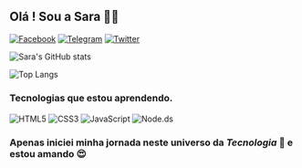 ## Olá ! Sou a Sara 👋🏾


[![Facebook](https://img.shields.io/badge/Facebook-1877F2?style=for-the-badge&logo=facebook&logoColor=white)](https://www.facebook.com/)
[![Telegram](https://img.shields.io/badge/Telegram-2CA5E0?style=for-the-badge&logo=telegram&logoColor=white)](https://t.me/Sara_A_Lima)
[![Twitter](https://img.shields.io/badge/Twitter-1DA1F2?style=for-the-badge&logo=twitter&logoColor=white)](https://www.twitter.com)

![Sara's GitHub stats](https://github-readme-stats.vercel.app/api?username=SaraAguiarLima&show_icons=true&theme=radical)

![Top Langs](https://github-readme-stats.vercel.app/api/top-langs/?username=SaraAguiarLima&layout=compact)

### Tecnologias que estou aprendendo.

<div style="display;inline_block">
  <img  align="center"alt="HTML5" src="https://img.shields.io/badge/HTML5-E34F26?style=for-the-badge&logo=html5&logoColor=white"/>
  <img  align="center" alt="CSS3" src="https://img.shields.io/badge/CSS3-1572B6?style=for-the-badge&logo=css3&logoColor=white"/>
  <img  align="center" alt="JavaScript" src="https://img.shields.io/badge/JavaScript-F7DF1E?style=for-the-badge&logo=javascript&logoColor=black"/>
  <img  align="center" alt="Node.ds" src="https://img.shields.io/badge/Node.js-43853D?style=for-the-badge&logo=node.js&logoColor=white"
</div><br>

### Apenas iniciei minha jornada neste universo da *Tecnologia* 🤖 e estou amando 😍





